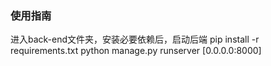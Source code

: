 ### 使用指南
进入back-end文件夹，安装必要依赖后，启动后端
pip install -r requirements.txt
python manage.py runserver [0.0.0.0:8000]